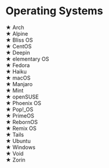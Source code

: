 # Operating Systems<br>
★ Arch<br>
★ Alpine<br>
★ Bliss OS<br>
★ CentOS<br>
★ Deepin<br>
★ elementary OS<br>
★ Fedora<br>
★ Haiku<br>
★ macOS<br>
★ Manjaro<br>
★ Mint<br>
★ openSUSE<br>
★ Phoenix OS<br>
★ Pop!_OS<br>
★ PrimeOS<br>
★ RebornOS<br>
★ Remix OS<br>
★ Tails<br>
★ Ubuntu<br>
★ Windows<br>
★ Void<br>
★ Zorin<br>
